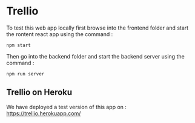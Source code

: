 # Trellio
To test this web app locally first browse into the frontend folder and start the rontent react app using the command :

`npm start`

Then go into the backend folder and start the backend server using the command : 

`npm run server`

## Trellio on Heroku
We have deployed a test version of this app on : https://trellio.herokuapp.com/

